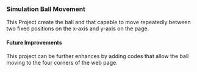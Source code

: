 ### Simulation Ball Movement
This Project create the ball and that capable to move repeatedly between two fixed positions on the x-axis and y-axis on the page.

#### Future Improvements
This project can be further enhances by adding codes that allow the ball moving to the four corners of the web page.
